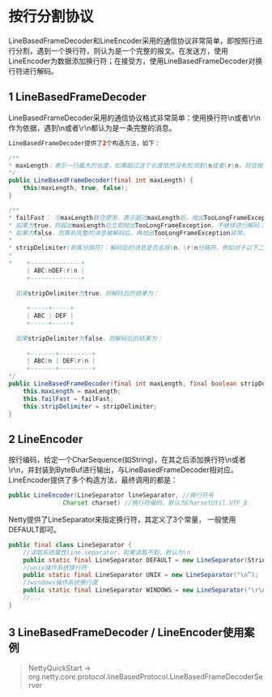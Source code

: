 # 按行分割协议

LineBasedFrameDecoder和LineEncoder采用的通信协议非常简单，即按照行进行分割，遇到一个换行符，则认为是一个完整的报文。在发送方，使用LineEncoder为数据添加换行符；在接受方，使用LineBasedFrameDecoder对换行符进行解码。

## 1 LineBasedFrameDecoder

LineBasedFrameDecoder采用的通信协议格式非常简单：使用换行符\n或者\r\n作为依据，遇到\n或者\r\n都认为是一条完整的消息。


```java
LineBasedFrameDecoder提供了2个构造方法，如下： 

/**
* maxLength：表示一行最大的长度，如果超过这个长度依然没有检测到\n或者\r\n，将会抛出TooLongFrameException
*/
public LineBasedFrameDecoder(final int maxLength) {
    this(maxLength, true, false);
}

/**
* failFast： 与maxLength联合使用，表示超过maxLength后，抛出TooLongFrameException的时机。
* 如果为true，则超出maxLength后立即抛出TooLongFrameException，不继续进行解码；
* 如果为false，则等到完整的消息被解码后，再抛出TooLongFrameException异常。
* 
* stripDelimiter(剥离分隔符)：解码后的消息是否去除\n，\r\n分隔符，例如对于以下二进制字节流： 
* 
*    +--------------+
     | ABC\nDEF\r\n |
     +--------------+
  
  如果stripDelimiter为true，则解码后的结果为：
  
     +-----+-----+
     | ABC | DEF |
     +-----+-----+
     
  如果stripDelimiter为false，则解码后的结果为：
  
     +-------+---------+
     | ABC\n | DEF\r\n |
     +-------+---------+
*/
public LineBasedFrameDecoder(final int maxLength, final boolean stripDelimiter, final boolean failFast) {
    this.maxLength = maxLength;
    this.failFast = failFast;
    this.stripDelimiter = stripDelimiter;
}
```

## 2 LineEncoder

按行编码，给定一个CharSequence(如String)，在其之后添加换行符\n或者\r\n，并封装到ByteBuf进行输出，与LineBasedFrameDecoder相对应。LineEncoder提供了多个构造方法，最终调用的都是：

```java
public LineEncoder(LineSeparator lineSeparator, //换行符号
               Charset charset) //换行符编码，默认为CharsetUtil.UTF_8
```

Netty提供了LineSeparator来指定换行符，其定义了3个常量， 一般使用DEFAULT即可。

```java
public final class LineSeparator {
    //读取系统属性line.separator，如果读取不到，默认为\n
    public static final LineSeparator DEFAULT = new LineSeparator(StringUtil.NEWLINE);
    //unix操作系统换行符
    public static final LineSeparator UNIX = new LineSeparator("\n”);
    //windows操作系统换行度
    public static final LineSeparator WINDOWS = new LineSeparator("\r\n”);
    //...
}
```

## 3 LineBasedFrameDecoder / LineEncoder使用案例

> NettyQuickStart   ->  org.netty.core.protocol.lineBasedProtocol.LineBasedFrameDecoderServer